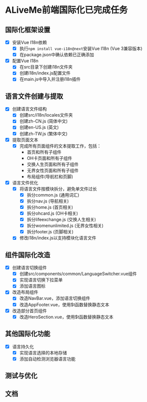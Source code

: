 # ALiveMe前端国际化已完成任务

## 国际化框架设置

- [x] 安装Vue I18n依赖
  - [x] 执行`npm install vue-i18n@next`安装Vue I18n (Vue 3兼容版本)
  - [x] 在package.json中确认依赖已正确添加

- [x] 配置Vue I18n
  - [x] 在src目录下创建i18n文件夹
  - [x] 创建i18n/index.js配置文件
  - [x] 在main.js中导入并注册i18n插件

## 语言文件创建与提取

- [x] 创建语言文件结构
  - [x] 创建src/i18n/locales文件夹
  - [x] 创建zh-CN.js (简体中文)
  - [x] 创建en-US.js (英文)
  - [x] 创建zh-TW.js (繁体中文)

- [x] 提取页面文本
  - [x] 完成所有页面组件的文本提取工作，包括：
    - 首页和所有子组件
    - OH卡页面和所有子组件
    - 交换人生页面和所有子组件
    - 无界女性页面和所有子组件
    - 布局组件(导航栏和页脚)

- [x] 语言文件优化
  - [x] 将语言文件按模块拆分，避免单文件过长
    - [x] 拆分common.js (通用词汇)
    - [x] 拆分nav.js (导航相关)
    - [x] 拆分home.js (首页相关)
    - [x] 拆分ohcard.js (OH卡相关)
    - [x] 拆分lifeexchange.js (交换人生相关)
    - [x] 拆分womenunlimited.js (无界女性相关)
    - [x] 拆分footer.js (页脚相关)
  - [x] 修改i18n/index.js以支持模块化语言文件

## 组件国际化改造

- [x] 创建语言切换组件
  - [x] 创建src/components/common/LanguageSwitcher.vue组件
  - [x] 实现语言切换下拉菜单
  - [x] 添加语言图标

- [x] 改造布局组件
  - [x] 改造NavBar.vue，添加语言切换组件
  - [x] 改造AppFooter.vue，使用$t函数替换静态文本

- [x] 改造部分首页组件
  - [x] 改造HeroSection.vue，使用$t函数替换静态文本

## 其他国际化功能

- [x] 语言持久化
  - [x] 实现语言选择的本地存储
  - [x] 添加自动检测浏览器语言功能

## 测试与优化

## 文档 